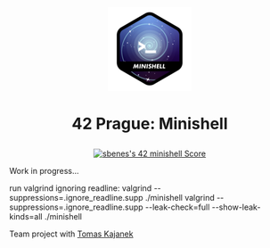 <p align="center">
  <img src="0_RESOURCES/minishelln.png" />
</p>

# <p align="center">42 Prague: Minishell</p>

<p align="center"><a href="https://github.com/JaeSeoKim/badge42"><img src="https://badge42.vercel.app/api/v2/clhxhut3v002508l6ma7ao1xq/project/3104387" alt="sbenes's 42 minishell Score" /></a></p>
Work in progress...

run valgrind ignoring readline:
valgrind --suppressions=.ignore_readline.supp ./minishell
valgrind --suppressions=.ignore_readline.supp --leak-check=full --show-leak-kinds=all ./minishell


Team project with [Tomas Kajanek](https://github.com/DelphicSnow)
